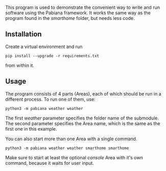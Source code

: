 This program is used to demonstrate the convenient way to write and run software using the Pabiana framework.
It works the same way as the program found in the *smarthome* folder, but needs less code.

## Installation

Create a virtual environment and run

    pip install --upgrade -r requirements.txt

from within it.

## Usage

The program consists of 4 parts (Areas), each of which should be run in a different process.
To run one of them, use:

    python3 -m pabiana weather weather

The first *weather* parameter specifies the folder name of the submodule.
The second parameter specifies the Area name, which is the same as the first one in this example.

You can also start more than one Area with a single command.

    python3 -m pabiana weather weather smarthome smarthome

Make sure to start at least the optional *console* Area with it's own command, because it waits for user input.

